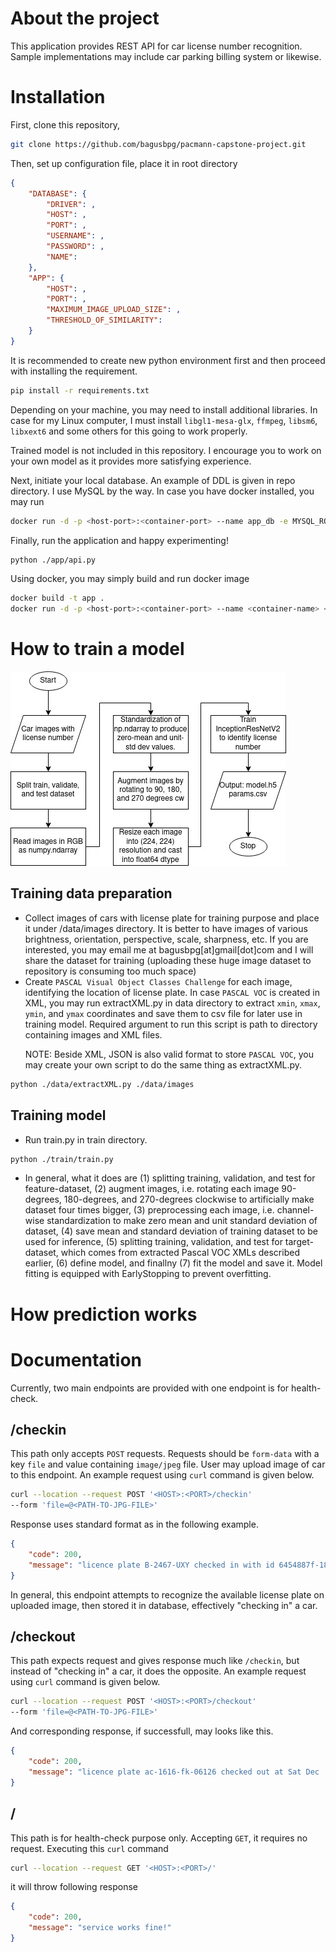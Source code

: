 # About the project
This application provides REST API for car license number recognition. Sample implementations may include car parking billing system or likewise.
# Installation
First, clone this repository,
```bash
git clone https://github.com/bagusbpg/pacmann-capstone-project.git
```
Then, set up configuration file, place it in root directory
```json
{
    "DATABASE": {
        "DRIVER": ,
        "HOST": ,
        "PORT": ,
        "USERNAME": ,
        "PASSWORD": ,
        "NAME":
    },
    "APP": {
        "HOST": ,
        "PORT": ,
        "MAXIMUM_IMAGE_UPLOAD_SIZE": ,
        "THRESHOLD_OF_SIMILARITY":
    }
}
```
It is recommended to create new python environment first and then proceed with installing the requirement.
```bash
pip install -r requirements.txt
```
Depending on your machine, you may need to install additional libraries. In case for my Linux computer, I must install `libgl1-mesa-glx`, `ffmpeg`, `libsm6`, `libxext6` and some others for this going to work properly.

Trained model is not included in this repository. I encourage you to work on your own model as it provides more satisfying experience.


Next, initiate your local database. An example of DDL is given in repo directory. I use MySQL by the way. In case you have docker installed, you may run
```bash
docker run -d -p <host-port>:<container-port> --name app_db -e MYSQL_ROOT_PASSWORD=<yourRootPassword> mysql:<tag>
```

Finally, run the application and happy experimenting!
```bash
python ./app/api.py
```
Using docker, you may simply build and run docker image
```bash
docker build -t app .
docker run -d -p <host-port>:<container-port> --name <container-name> <image-name>
```
# How to train a model
![training diagram](asset/train-diagram.jpg)
## Training data preparation
- Collect images of cars with license plate for training purpose and place it under /data/images directory. It is better to have images of various brightness, orientation, perspective, scale, sharpness, etc. If you are interested, you may email me at bagusbpg[at]gmail[dot]com and I will share the dataset for training (uploading these huge image dataset to repository is consuming too much space)
- Create `PASCAL Visual Object Classes Challenge` for each image, identifying the location of license plate. In case `PASCAL VOC` is created in XML, you may run extractXML.py in data directory to extract `xmin`, `xmax`, `ymin`, and `ymax` coordinates and save them to csv file for later use in training model. Required argument to run this script is path to directory containing images and XML files. <p>NOTE: Beside XML, JSON is also valid format to store `PASCAL VOC`, you may create your own script to do the same thing as extractXML.py.
```bash
python ./data/extractXML.py ./data/images
```
## Training model
- Run train.py in train directory.
```bash
python ./train/train.py
```
- In general, what it does are (1) splitting training, validation, and test for feature-dataset, (2) augment images, i.e. rotating each image 90-degrees, 180-degrees, and 270-degrees clockwise to artificially make dataset four times bigger, (3) preprocessing each image, i.e. channel-wise standardization to make zero mean and unit standard deviation of dataset, (4) save mean and standard deviation of training dataset to be used for inference, (5) splitting training, validation, and test for target-dataset, which comes from extracted Pascal VOC XMLs described earlier, (6) define model, and finallny (7) fit the model and save it. Model fitting is equipped with EarlyStopping to prevent overfitting.
# How prediction works


# Documentation
Currently, two main endpoints are provided with one endpoint is for health-check.
## /checkin
This path only accepts `POST` requests. Requests should be `form-data` with a key `file` and value containing `image/jpeg` file. User may upload image of car to this endpoint. An example request using `curl` command is given below.
```bash
curl --location --request POST '<HOST>:<PORT>/checkin' 
--form 'file=@<PATH-TO-JPG-FILE>'
```
Response uses standard format as in the following example.
```json
{
    "code": 200,
    "message": "licence plate B-2467-UXY checked in with id 6454887f-1869-46e4-a92a-5c927f1938be"
}
```
In general, this endpoint attempts to recognize the available license plate on uploaded image, then stored it in database, effectively "checking in" a car.
## /checkout
This path expects request and gives response much like `/checkin`, but instead of "checking in" a car, it does the opposite. An example request using `curl` command is given below.
```bash
curl --location --request POST '<HOST>:<PORT>/checkout' 
--form 'file=@<PATH-TO-JPG-FILE>'
```
And corresponding response, if successfull, may looks like this.
```json
{
    "code": 200,
    "message": "licence plate ac-1616-fk-06126 checked out at Sat Dec  3 15:51:21 2022"
}
```
## /
This path is for health-check purpose only. Accepting `GET`, it requires no request. Executing this `curl` command
```bash
curl --location --request GET '<HOST>:<PORT>/'
```
it will throw following response
```json
{
    "code": 200,
    "message": "service works fine!"
}
```